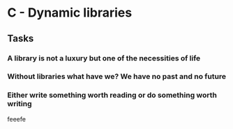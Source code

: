 # C - Dynamic libraries

## Tasks

###  A library is not a luxury but one of the necessities of life
###  Without libraries what have we? We have no past and no future
### Either write something worth reading or do something worth writing
feeefe


